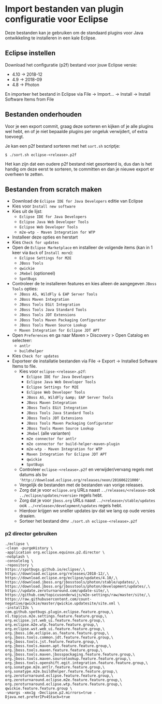 # Import bestanden van plugin configuratie voor Eclipse

Deze bestanden kan je gebruiken om de standaard plugins voor Java
ontwikkeling te installeren in een kale Eclipse.

## Eclipse instellen

Download het configuratie (p2f) bestand voor jouw Eclipse versie:

- 4.10 -> 2018-12
- 4.9  -> 2018-09
- 4.8  -> Photon

En importeer het bestand in Eclipse via File -> Import... -> Install -> Install Software Items from File

## Bestanden onderhouden

Voor je een export commit, graag deze sorteren en kijken of je alle
plugins wel hebt, en of je niet bepaalde plugins per ongeluk
verwijdert, of extra toevoegt.

Je kan een p2f bestand sorteren met het `sort.sh` scriptje:

```
$ ./sort.sh eclipse-<release>.p2f
```

Het kan zijn dat een oudere p2f bestand niet gesorteerd is, dus dan is
het handig om deze eerst te sorteren, te committen en dan je nieuwe
export er overheen te zetten.


## Bestanden from scratch maken

- Download de `Eclipse IDE for Java Developers` editie van Eclipse
- Kies voor `Install new software`
- Kies uit de lijst:
    - `Eclipse IDE for Java Developers`
    - `Eclipse Java Web Developer Tools`
    - `Eclipse Web Developer Tools`
    - `m2e-wtp - Maven Integration for WTP`
- Installeer deze opties en herstart
- Kies `Check for updates`
- Open de `Eclipse Marketplace` en installeer de volgende items (kan in 1 keer via `Back` of `Install more`):
    - `Eclipse Settings for M2E`
    - `JBoss Tools`
    - `qwickie`
    - `JRebel` (optioneel)
    - `SpotBugs`
- Controleer de te installeren features en kies alleen de aangegeven `JBoss Tools` opties:
    - `JBoss AS, WildFly & EAP Server Tools`
    - `JBoss Maven Integration`
    - `JBoss Tools EGit Integration`
    - `JBoss Tools Java Standard Tools`
    - `JBoss Tools JDT Extensions`
    - `JBoss Tools Maven Packaging Configurator`
    - `JBoss Tools Maven Source Lookup`
    - `Maven Integration for Eclipse JDT APT`
- Open `Preferences` en ga naar Maven > Discovery > Open Catalog en selecteer:
    - `antlr`
    - `buildhelper`
- Kies `Check for updates`
- Exporteer de installatie bestanden via File -> Export -> Installed Software Items to file.
  - Kies voor `eclipse-<release>.p2f`: 
    - `Eclipse IDE for Java Developers`
    - `Eclipse Java Web Developer Tools`
    - `Eclipse Settings for M2E`
    - `Eclipse Web Developer Tools`
    - `JBoss AS, WildFly &amp; EAP Server Tools`
    - `JBoss Maven Integration`
    - `JBoss Tools EGit Integration`
    - `JBoss Tools Java Standard Tools`
    - `JBoss Tools JDT Extensions`
    - `JBoss Tools Maven Packaging Configurator`
    - `JBoss Tools Maven Source Lookup`
    - `JRebel` (alle varianten)
    - `m2e connector for antlr`
    - `m2e connector for build-helper-maven-plugin`
    - `m2e-wtp - Maven Integration for WTP`
    - `Maven Integration for Eclipse JDT APT`
    - `qwickie`
    - `SpotBugs`
  - Controleer `eclipse-<release>.p2f` en verwijder/vervang regels met datums als bv `'http://download.eclipse.org/releases/neon/201606221000'`.
  -  Vergelijk de bestanden met de bestanden van vorige releases. 
    - Zorg dat je voor `eclipse.org` URLs naast `../releases/<release>` ook `../eclipse/updates/<versie>` regels hebt.
    - Zorg dat je voor `jboss.org` URLs naast `../<release>/stable/updates` ook `../<release>/development/updates` regels hebt. 
    - Hierdoor krijgen we sneller updates ipv dat we lang op oude versies draaien.
  - Sorteer het bestand dmv `./sort.sh eclipse-<release>.p2f`


### p2 director gebruiken

```
./eclipse \
-clean -purgeHistory \
-application org.eclipse.equinox.p2.director \
-noSplash \
-consolelog \
-repository \
https://spotbugs.github.io/eclipse/,\
https://download.eclipse.org/releases/2018-12/,\
https://download.eclipse.org/eclipse/updates/4.10/,\
https://download.jboss.org/jbosstools/photon/stable/updates/,\
https://download.jboss.org/jbosstools/photon/development/updates/,\
https://update.zeroturnaround.com/update-site/,\
https://github.com/topicusonderwijs/m2e-settings/raw/master/site/,\
https://raw.githubusercontent.com/count-negative/qwickie/master/qwickie.updatesite/site.xml \
-installIUs \
com.github.spotbugs.plugin.eclipse.feature.group,\
nl.topicus.m2e.settings.feature.feature.group,\
org.eclipse.jst.web_ui.feature.feature.group,\
org.eclipse.m2e.wtp.feature.feature.group,\
org.eclipse.wst.web_ui.feature.feature.group,\
org.jboss.ide.eclipse.as.feature.feature.group,\
org.jboss.tools.common.jdt.feature.feature.group,\
org.jboss.tools.jst.feature.feature.group,\
org.jboss.tools.maven.apt.feature.feature.group,\
org.jboss.tools.maven.feature.feature.group,\
org.jboss.tools.maven.jbosspackaging.feature.feature.group,\
org.jboss.tools.maven.sourcelookup.feature.feature.group,\
org.jboss.tools.openshift.egit.integration.feature.feature.group,\
org.sonatype.m2e.antlr.feature.feature.group,\
org.sonatype.m2e.buildhelper.feature.feature.group,\
org.zeroturnaround.eclipse.feature.feature.group,\
org.zeroturnaround.eclipse.m2e.feature.feature.group,\
org.zeroturnaround.eclipse.wtp.feature.feature.group,\
qwickie.feature.feature.group \
-vmargs -xmx1g -Declipse.p2.mirrors=true -Djava.net.preferIPv4Stack=true
```

